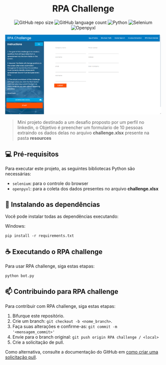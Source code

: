 <center>

# RPA Challenge

![GitHub repo size](https://img.shields.io/github/repo-size/JoelRoolJunior/RPA-Challenge?style=for-the-badge)
![GitHub language count](https://img.shields.io/github/languages/count/JoelRoolJunior/RPA-Challenge?style=for-the-badge)
![Python](https://img.shields.io/badge/python-3670A0?style=for-the-badge&logo=python&logoColor=ffdd54)
![Selenium](https://img.shields.io/badge/Selenium-43B02A?style=for-the-badge&logo=Selenium&logoColor=white)
![Openpyxl](https://img.shields.io/badge/Openpyxl-11303d?style=for-the-badge&logo=openpyxl)

</center>

![RPA Challenge](docs/rpa_challenge.png)

> Mini projeto destinado a um desafio proposto por um perfil no linkedin, o Objetivo é preencher um formulario de 10 pessoas extraindo os dados delas no arquivo **challenge.xlsx** presente na pasta **resources**

## 💻 Pré-requisitos

Para executar este projeto, as seguintes bibliotecas Python são necessárias:

- `selenium`: para o controle do browser
- `openpyxl`: para a coleta dos dados presentes no arquivo **challenge.xlsx**

## 🚀 Instalando as dependências

Você pode instalar todas as dependências executando:

Windows:

```
pip install -r requirements.txt
```

## ☕ Executando o RPA challenge

Para usar RPA challenge, siga estas etapas:

```
python bot.py
```

## 📫 Contribuindo para RPA challenge

Para contribuir com RPA challenge, siga estas etapas:

1. Bifurque este repositório.
2. Crie um branch: `git checkout -b <nome_branch>`.
3. Faça suas alterações e confirme-as: `git commit -m '<mensagem_commit>'`
4. Envie para o branch original: `git push origin RPA challenge / <local>`
5. Crie a solicitação de pull.

Como alternativa, consulte a documentação do GitHub em [como criar uma solicitação pull](https://help.github.com/en/github/collaborating-with-issues-and-pull-requests/creating-a-pull-request).

